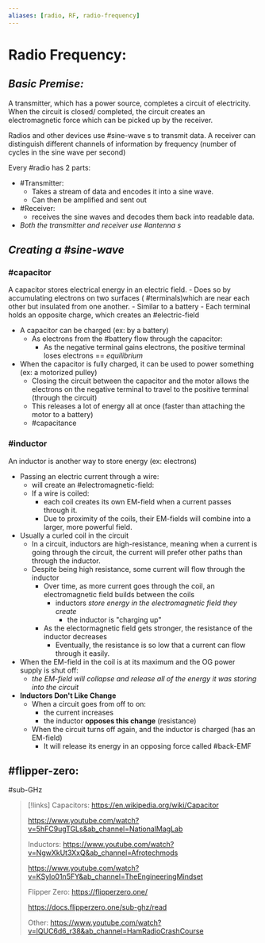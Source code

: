 ```yaml
---
aliases: [radio, RF, radio-frequency]
---
```

# Radio Frequency:

## *Basic Premise:*
A transmitter, which has a power source, completes a circuit of electricity. When the circuit is closed/ completed, the circuit creates an electromagnetic force which can be picked up by the receiver.

Radios and other devices use #sine-wave s to transmit data. A receiver can distinguish different channels of information by frequency (number of cycles in the sine wave per second)

Every #radio has 2 parts:

- #Transmitter:
	- Takes a stream of data and encodes it into a sine wave.
	- Can then be amplified and sent out
- #Receiver:
	- receives the sine waves and decodes them back into readable data.
- *Both the transmitter and receiver use #antenna s*

## *Creating a #sine-wave*

### #capacitor 
A capacitor stores electrical energy in an electric field.
	- Does so by accumulating electrons on two surfaces ( #terminals)which are near each other but insulated from one another.
		- Similar to a battery
		- Each terminal holds an opposite charge, which creates an #electric-field
- A capacitor can be charged (ex: by a battery)
	- As electrons from the #battery flow through the capacitor:
		- As the negative terminal gains electrons, the positive terminal loses electrons == *equilibrium*
- When the capacitor is fully charged, it can be used to power something (ex: a motorized pulley)
	- Closing the circuit between the capacitor and the motor allows the electrons on the negative terminal to travel to the positive terminal (through the circuit)
	- This releases a lot of energy all at once (faster than attaching the motor to a battery)
	- #capacitance 

### #inductor
An inductor is another way to store energy (ex: electrons)
- Passing an electric current through a wire:
	- will create an #electromagnetic-field:
	- If a wire is coiled:
		- each coil creates its own EM-field when a current passes through it.
		- Due to proximity of the coils, their EM-fields will combine into a larger, more powerful field.
- Usually a curled coil in the circuit
	- In a circuit, inductors are high-resistance, meaning when a current is going through the circuit, the current will prefer other paths than through the inductor.
	- Despite being high resistance, some current will flow through the inductor
		- Over time, as more current goes through the coil, an electromagnetic field builds between the coils
			- inductors *store energy in the electromagnetic field they create*
				- the inductor is "charging up"
		- As the electormagnetic field gets stronger, the resistance of the inductor decreases
			- Eventually, the resistance is so low that a current can flow through it easily.
- When the EM-field in the coil is at its maximum and the OG power supply is shut off:
	- *the EM-field will collapse and release all of the energy it was storing into the circuit*
- **Inductors Don't Like Change**
	- When a circuit goes from off to on:
		- the current increases
		- the inductor **opposes this change** (resistance)
	- When the circuit turns off again, and the inductor is charged (has an EM-field)
		- It will release its energy in an opposing force called #back-EMF


## #flipper-zero:
#sub-GHz


>[!links]
>Capacitors:
> https://en.wikipedia.org/wiki/Capacitor
> 
> https://www.youtube.com/watch?v=5hFC9ugTGLs&ab_channel=NationalMagLab
> 
> Inductors:
> https://www.youtube.com/watch?v=NgwXkUt3XxQ&ab_channel=Afrotechmods
>  
> https://www.youtube.com/watch?v=KSylo01n5FY&ab_channel=TheEngineeringMindset
> 
> Flipper Zero:
> https://flipperzero.one/
> 
> https://docs.flipperzero.one/sub-ghz/read
> 
> Other:
> https://www.youtube.com/watch?v=lQUC6d6_r38&ab_channel=HamRadioCrashCourse
